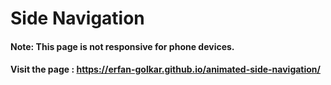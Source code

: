# Side Navigation
#### Note: This page is not responsive for phone devices.
#### Visit the page : https://erfan-golkar.github.io/animated-side-navigation/

